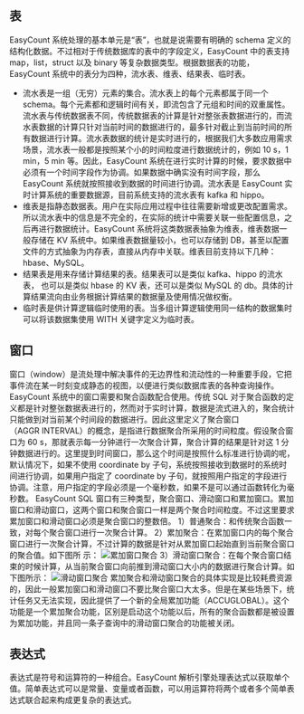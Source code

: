 ## 表
EasyCount 系统处理的基本单元是“表”，也就是说需要有明确的 schema 定义的结构化数据。不过相对于传统数据库的表中的字段定义，EasyCount 中的表支持 map，list，struct 以及 binary 等复杂数据类型。根据数据表的功能，EasyCount 系统中的表分为四种，流水表、维表、结果表、临时表。
- 流水表是一组（无穷）元素的集合。流水表上的每个元素都属于同一个 schema。每个元素都和逻辑时间有关，即流包含了元组和时间的双重属性。流水表与传统数据表不同，传统数据表的计算是针对整张表数据进行的，而流水表数据的计算只针对当前时间的数据进行的，最多针对截止到当前时间的所有数据进行计算。流水表数据的统计是实时进行的，根据我们大多数应用需求场景，流水表一般都是按照某个小的时间粒度进行数据统计的，例如 10 s，1 min，5 min 等。因此，EasyCount 系统在进行实时计算的时候，要求数据中必须有一个时间字段作为协调。如果数据中确实没有时间字段，那么 EasyCount 系统就按照接收到数据的时间进行协调。流水表是 EasyCount 实时计算系统的重要数据源，目前系统支持的流水表有 kafka 和 hippo。
- 维表是指静态数据表。用户在实际应用过程中往往需要新增或更改配置需求。所以流水表中的信息是不完全的，在实际的统计中需要关联一些配置信息，之后再进行数据统计。EasyCount 系统将这类数据表抽象为维表，维表数据一般存储在 KV 系统中。如果维表数据量较小，也可以存储到 DB，甚至以配置文件的方式抽象为内存表，直接从内存中关联。维表目前支持以下几种：hbase、MySQL。
- 结果表是用来存储计算结果的表。结果表可以是类似 kafka、hippo 的流水表，	也可以是类似 hbase 的 KV 表，还可以是类似 MySQL 的 db。具体的计算结果流向由业务根据计算结果的数据量及使用情况做权衡。
- 临时表是供计算逻辑临时使用的表。当多组计算逻辑使用同一结构的数据集时可以将该数据集使用 WITH 关键字定义为临时表。
## 窗口
窗口（window）是流处理中解决事件的无边界性和流动性的一种重要手段，它把事件流在某一时刻变成静态的视图，以便进行类似数据库表的各种查询操作。EasyCount 系统中的窗口需要和聚合函数配合使用。传统 SQL 对于聚合函数的定义都是针对整张数据表进行的，然而对于实时计算，数据是流式进入的，聚合统计只能做到对当前某个时间段的数据进行。因此这里定义了聚合窗口（AGGR INTERVAL）的概念，是指进行数据聚合所采用的时间粒度。假设聚合窗口为 60 s，那就表示每一分钟进行一次聚合计算，聚合计算的结果是针对这 1 分钟数据进行的。这里提到时间窗口，那么这个时间是按照什么标准进行协调的呢，默认情况下，如果不使用 coordinate by 子句，系统按照接收到数据时的系统时间进行协调，如果用户指定了 coordinate by 子句，就按照用户指定的字段进行协调。注意，用户指定的字段必须是一个毫秒数，如果不是可以通过函数转化为毫秒数。
EasyCount SQL 窗口有三种类型，聚合窗口、滑动窗口和累加窗口。累加窗口和滑动窗口，这两个窗口和聚合窗口一样是两个聚合时间粒度。不过这里要求累加窗口和滑动窗口必须是聚合窗口的整数倍。
1）普通聚合：和传统聚合函数一致，对每个聚合窗口进行一次聚合计算。
2）累加聚合：在累加窗口内的每个聚合窗口进行一次聚合计算，不过计算的数据是针对从累加窗口起始直到当前聚合窗口的聚合值。如下图所
示：
![累加窗口聚合](http://imgcache.tce.fsphere.cn/static/mc.qcloudimg.com/static/img/5b4ec6524ed5bbbe359846539c543d4b/image.png)
3）滑动窗口聚合：在每个聚合窗口结束的时候计算，从当前聚合窗口向前推到滑动窗口大小内的数据进行聚合计算。如下图所示：
![滑动窗口聚合](http://imgcache.tce.fsphere.cn/static/mc.qcloudimg.com/static/img/6542dd76b821b3b17fbf6c77161cbeaa/image.png)
累加聚合和滑动窗口聚合的具体实现是比较耗费资源的，因此一般累加窗口和滑动窗口不要比聚合窗口大太多。但是在某些场景下，统计任务又无法实现，因此提供了一个新的全局累加功能（ACCUGLOBAL）。这个功能是一个累加聚合功能，区别是启动这个功能以后，所有的聚合函数都是被设置为累加功能，并且同一条子查询中的滑动窗口聚合的功能被关闭。
## 表达式
表达式是符号和运算符的一种组合。EasyCount 解析引擎处理表达式以获取单个值。简单表达式可以是常量、变量或者函数，可以用运算符将两个或者多个简单表达式联合起来构成更复杂的表达式。

